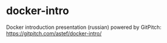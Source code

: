# docker-intro
Docker introduction presentation (russian) powered by GitPitch: https://gitpitch.com/astef/docker-intro/
